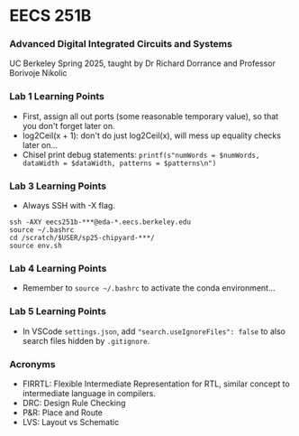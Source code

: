 # EECS 251B
### Advanced Digital Integrated Circuits and Systems
UC Berkeley Spring 2025, taught by Dr Richard Dorrance and Professor Borivoje Nikolic

### Lab 1 Learning Points
- First, assign all out ports (some reasonable temporary value), so that you don't forget later on.
- log2Ceil(x + 1): don't do just log2Ceil(x), will mess up equality checks later on...
- Chisel print debug statements: `printf(s"numWords = $numWords, dataWidth = $dataWidth, patterns = $patterns\n")`

### Lab 3 Learning Points
- Always SSH with -X flag.
```
ssh -AXY eecs251b-***@eda-*.eecs.berkeley.edu
source ~/.bashrc
cd /scratch/$USER/sp25-chipyard-***/
source env.sh
```

### Lab 4 Learning Points
- Remember to `source ~/.bashrc` to activate the conda environment...

### Lab 5 Learning Points
- In VSCode `settings.json`, add `"search.useIgnoreFiles": false` to also search files hidden by `.gitignore`.

### Acronyms
- FIRRTL: Flexible Intermediate Representation for RTL, similar concept to intermediate language in compilers.
- DRC: Design Rule Checking
- P&R: Place and Route
- LVS: Layout vs Schematic
